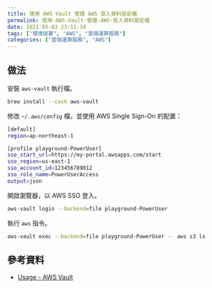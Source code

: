 ```yaml
---
title: 使用 AWS Vault 管理 AWS 登入資料設定檔
permalink: 使用-AWS-Vault-管理-AWS-登入資料設定檔
date: 2021-05-03 23:11:34
tags: ["環境部署", "AWS", "雲端運算服務"]
categories: ["雲端運算服務", "AWS"]
---
```


## 做法

安裝 `aws-vault` 執行檔。

```BASH
brew install --cask aws-vault
```

修改 `~/.aws/config` 檔，並使用 AWS Single Sign-On 的配置：

```BASH
[default]
region=ap-northeast-1

[profile playground-PowerUser]
sso_start_url=https://my-portal.awsapps.com/start
sso_region=us-east-1
sso_account_id=123456789012
sso_role_name=PowerUserAccess
output=json
```

開啟瀏覽器，以 AWS SSO 登入。

```BASH
aws-vault login --backend=file playground-PowerUser
```

執行 `aws` 指令。

```BASH
aws-vault exec --backend=file playground-PowerUser -- aws s3 ls
```

## 參考資料

- [Usage - AWS Vault](https://github.com/99designs/aws-vault/blob/master/USAGE.md#aws-single-sign-on-aws-sso)
